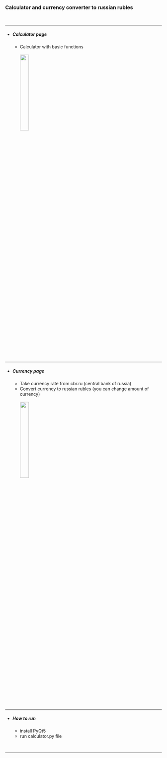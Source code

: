 ### Calculator and currency converter to russian rubles
<br>

---
- ##### Calculator page
    - Calculator with basic functions
    <br><br><img src="https://downloader.disk.yandex.ru/preview/b396989ad1551023ff8d41fb8d1ebe9b4f8b81260f0c8ac76bd713462e0bacba/60aeda45/v4c8WGo7kHB2M6h5vab0opjZOw7nvMt5PsuPu8Zk9rPzkSHxRtcJqjYdpEHAS4S13dbEmeN_Sojf7yAhU7sdoA%3D%3D?uid=0&filename=calculator.png&disposition=inline&hash=&limit=0&content_type=image%2Fpng&owner_uid=0&tknv=v2&size=2048x2048" width="25%">

---
- ##### Currency page
    - Take currency rate from cbr.ru (central bank of russia)
    - Convert currency to russian rubles (you can change amount of currency)
    <br><br><img src="https://downloader.disk.yandex.ru/preview/0dc2f737bf00013ea2b65aac58c5a543754140461f935aba22e3710dc23c0555/60aedb0c/QHwaqooYJDcpU9fOtviSxbl1b7G7cUiCqteCuqJ6rLiQdf6-ZVWSHQsvmrBBt4f-q02xGR7Fn2EsQS_eQkRcJg%3D%3D?uid=0&filename=currency.png&disposition=inline&hash=&limit=0&content_type=image%2Fpng&owner_uid=0&tknv=v2&size=2048x2048" width="25%">

---
- ##### How to run
    - install PyQt5
    - run calculator.py file
    
<br>

---